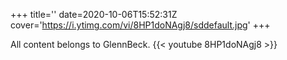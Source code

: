 +++
title=''
date=2020-10-06T15:52:31Z
cover='https://i.ytimg.com/vi/8HP1doNAgj8/sddefault.jpg'
+++

All content belongs to GlennBeck.
{{< youtube 8HP1doNAgj8 >}}
